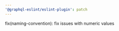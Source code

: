 ```yaml
---
'@graphql-eslint/eslint-plugin': patch
---
```


fix(naming-convention): fix issues with numeric values
